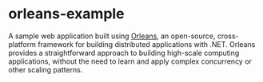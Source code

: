 # orleans-example
A sample web application built using [Orleans](https://github.com/dotnet/orleans), an open-source, cross-platform framework for building distributed applications with .NET. Orleans provides a straightforward approach to building high-scale computing applications, without the need to learn and apply complex concurrency or other scaling patterns.
